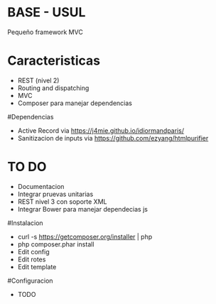 # BASE - USUL 
Pequeño framework MVC 

# Caracteristicas 
* REST (nivel 2)
* Routing and dispatching
* MVC
* Composer para manejar dependencias

#Dependencias 
* Active Record via https://j4mie.github.io/idiormandparis/
* Sanitizacion de inputs via https://github.com/ezyang/htmlpurifier

# TO DO
* Documentacion 
* Integrar pruevas unitarias 
* REST nivel 3 con soporte XML
* Integrar Bower para manejar dependecias js

#Instalacion 
* curl -s https://getcomposer.org/installer | php
* php composer.phar install
* Edit config
* Edit rotes
* Edit template

#Configuracion
* TODO 

